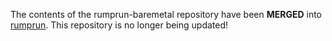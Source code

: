 The contents of the rumprun-baremetal repository have been __MERGED__ into
[rumprun](http://repo.rumpkernel.org/).  This repository is no longer
being updated!  
